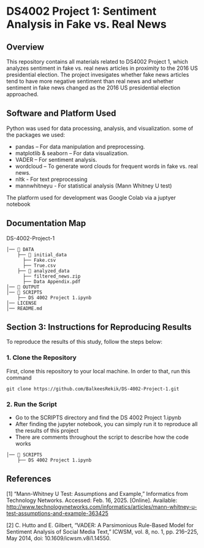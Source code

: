 # DS4002 Project 1: Sentiment Analysis in Fake vs. Real News 

## Overview
This repository contains all materials related to DS4002 Project 1, which analyzes sentiment in fake vs. real news articles in proximity to the 2016 US presidential election. The project invesigates whether fake news articles tend to have more negative sentiment than real news and whether sentiment in fake news changed as the 2016 US presidential election approached.

## Software and Platform Used
Python was used for data processing, analysis, and visualization.
some of the packages we used: 
- pandas – For data manipulation and preprocessing.
- matplotlib & seaborn – For data visualization.
- VADER – For sentiment analysis.
- wordcloud – To generate word clouds for frequent words in fake vs. real news.
- nltk - For text preprocessing
- mannwhitneyu - For statistical analysis (Mann Whitney U test)

The platform used for development was Google Colab via a juptyer notebook

## Documentation Map

DS-4002-Project-1 

```
│── 📂 DATA 
    ├── 📂 initial_data 
      ├── Fake.csv      
      ├── True.csv
    ├── 📂 analyzed_data 
      ├── filtered_news.zip     
      ├── Data Appendix.pdf    
│── 📂 OUTPUT 
│── 📂 SCRIPTS
    ├── DS 4002 Project 1.ipynb
│── LICENSE 
│── README.md     
```

## Section 3: Instructions for Reproducing Results
To reproduce the results of this study, follow the steps below:

### **1. Clone the Repository**
First, clone this repository to your local machine. In order to that, run this command
```
git clone https://github.com/BalkeesRekik/DS-4002-Project-1.git
```
### **2. Run the Script**
- Go to the SCRIPTS directory and find the DS 4002 Project 1.ipynb
- After finding the jupyter notebook, you can simply run it to reproduce all the results of this project
- There are comments throughout the script to describe how the code works
```
│── 📂 SCRIPTS
    ├── DS 4002 Project 1.ipynb
```
## References
[1] “Mann-Whitney U Test: Assumptions and Example,” Informatics from Technology Networks. Accessed: Feb. 16, 2025. [Online]. Available: http://www.technologynetworks.com/informatics/articles/mann-whitney-u-test-assumptions-and-example-363425

[2] C. Hutto and E. Gilbert, “VADER: A Parsimonious Rule-Based Model for Sentiment Analysis of Social Media Text,” ICWSM, vol. 8, no. 1, pp. 216–225, May 2014, doi: 10.1609/icwsm.v8i1.14550.

